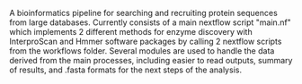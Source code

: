 A bioinformatics pipeline for searching and recruiting protein sequences from large databases. Currently consists of a main nextflow script "main.nf" which implements 2 different methods for enzyme discovery with InterproScan and Hmmer software packages
by calling 2 nextflow scripts from the workflows folder. Several modules are used to handle the data derived from the main processes, including easier to read outputs, summary of results, and .fasta formats for the next steps of the analysis. 

